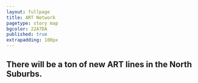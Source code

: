 ```yaml
---
layout: fullpage
title: ART Network
pagetype: story map
bgcolor: 22A7DA
published: true
extrapadding: 100px
---
```


## There will be a ton of new ART lines in the North Suburbs. 
